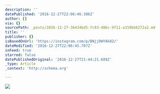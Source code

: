 ```yaml
---
description: ''
datePublished: '2016-12-27T22:06:46.386Z'
author: []
via: {}
sourcePath: _posts/2016-12-27-36434bd5-fc03-486c-9f11-a319bb6272a2.md
title: ''
publisher: {}
isBasedOnUrl: 'https://instagram.com/p/BNjj0WYAk02/'
dateModified: '2016-12-27T22:06:45.707Z'
inFeed: true
starred: false
datePublishedOriginal: '2016-12-27T21:44:21.689Z'
_type: Article
_context: 'http://schema.org'

---
```

![](https://the-grid-user-content.s3-us-west-2.amazonaws.com/f66b5f51-f27d-4b28-a6a9-0855c653d95e.png)